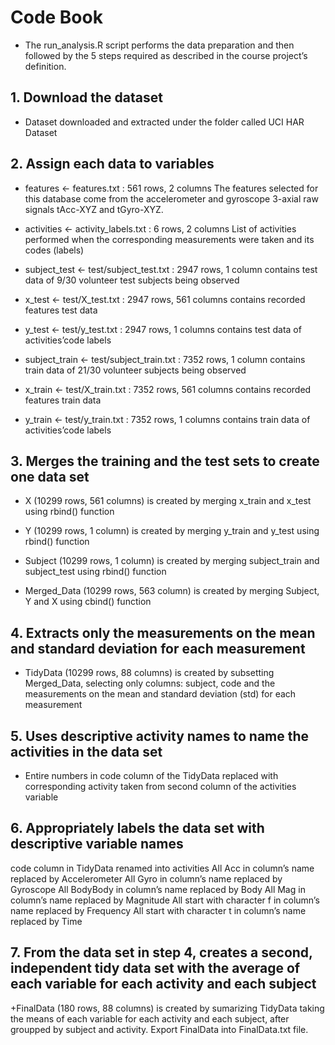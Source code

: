 # Code Book

* The run_analysis.R script performs the data preparation and then followed by the 5 steps required as described in the course project’s definition.

## 1. Download the dataset
  + Dataset downloaded and extracted under the folder called UCI HAR Dataset

## 2. Assign each data to variables

  + features <- features.txt : 561 rows, 2 columns
  The features selected for this database come from the accelerometer and gyroscope 3-axial raw signals tAcc-XYZ and tGyro-XYZ.
  
  + activities <- activity_labels.txt : 6 rows, 2 columns
List of activities performed when the corresponding measurements were taken and its codes (labels)

  + subject_test <- test/subject_test.txt : 2947 rows, 1 column
contains test data of 9/30 volunteer test subjects being observed

  + x_test <- test/X_test.txt : 2947 rows, 561 columns
contains recorded features test data

  + y_test <- test/y_test.txt : 2947 rows, 1 columns
contains test data of activities’code labels

  + subject_train <- test/subject_train.txt : 7352 rows, 1 column
contains train data of 21/30 volunteer subjects being observed

  + x_train <- test/X_train.txt : 7352 rows, 561 columns
contains recorded features train data

  + y_train <- test/y_train.txt : 7352 rows, 1 columns
contains train data of activities’code labels

## 3. Merges the training and the test sets to create one data set

  + X (10299 rows, 561 columns) is created by merging x_train and x_test using rbind() function
  
  + Y (10299 rows, 1 column) is created by merging y_train and y_test using rbind() function
  
  + Subject (10299 rows, 1 column) is created by merging subject_train and subject_test using rbind() function
  
  + Merged_Data (10299 rows, 563 column) is created by merging Subject, Y and X using cbind() function

## 4. Extracts only the measurements on the mean and standard deviation for each measurement

  + TidyData (10299 rows, 88 columns) is created by subsetting Merged_Data, selecting only columns: subject, code and the measurements on the mean and standard deviation (std) for each measurement

## 5. Uses descriptive activity names to name the activities in the data set

  + Entire numbers in code column of the TidyData replaced with corresponding activity taken from second column of the activities variable

## 6. Appropriately labels the data set with descriptive variable names
code column in TidyData renamed into activities
All Acc in column’s name replaced by Accelerometer
All Gyro in column’s name replaced by Gyroscope
All BodyBody in column’s name replaced by Body
All Mag in column’s name replaced by Magnitude
All start with character f in column’s name replaced by Frequency
All start with character t in column’s name replaced by Time

## 7. From the data set in step 4, creates a second, independent tidy data set with the average of each variable for each activity and each subject

  +FinalData (180 rows, 88 columns) is created by sumarizing TidyData taking the means of each variable for each activity and each subject, after groupped by subject and activity.
Export FinalData into FinalData.txt file.
